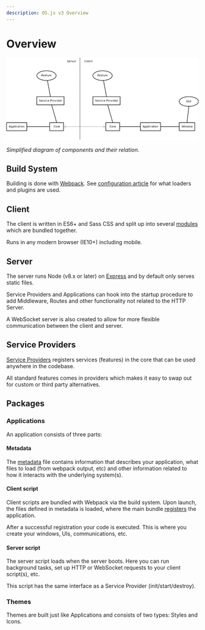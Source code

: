 ```yaml
---
description: OS.js v3 Overview
---
```


# Overview

![Overview Diagram](overview.png)

*Simplified diagram of components and their relation.*

## Build System

Building is done with [Webpack](https://webpack.js.org/). See [configuration article](config/README.md#webpack) for what loaders and plugins are used.

## Client

The client is written in ES6+ and Sass CSS and split up into several [modules](../official/README.md) which are bundled together.

Runs in any modern browser (IE10+) including mobile.

## Server

The server runs Node (v8.x or later) on [Express](https://expressjs.com/) and by default only serves static files.

Service Providers and Applications can hook into the startup procedure to add Middleware, Routes and other functionality not related to the HTTP Server.

A WebSocket server is also created to allow for more flexible communication between the client and server.

## Service Providers

[Service Providers](../../tutorial/provider/README.md) registers services (features) in the core that can be used anywhere in the codebase.

All standard features comes in providers which makes it easy to swap out for custom or third party alternatives.

## Packages

### Applications

An application consists of three parts:

#### Metadata

The [metadata](../../tutorial/application/README.md#metadata) file contains information that describes your application, what files to load (from webpack output, etc) and other information related to how it interacts with the underlying system(s).

#### Client script

Client scripts are bundled with Webpack via the build system. Upon launch, the files defined in metadata is loaded, where the main bundle [registers](../../tutorial/application/README.md) the application.

After a successful registration your code is executed. This is where you create your windows, UIs, communications, etc.

#### Server script

The server script loads when the server boots. Here you can run background tasks, set up HTTP or WebSocket requests to your client script(s), etc.

This script has the same interface as a Service Provider (init/start/destroy).

### Themes

Themes are built just like Applications and consists of two types: Styles and Icons.
